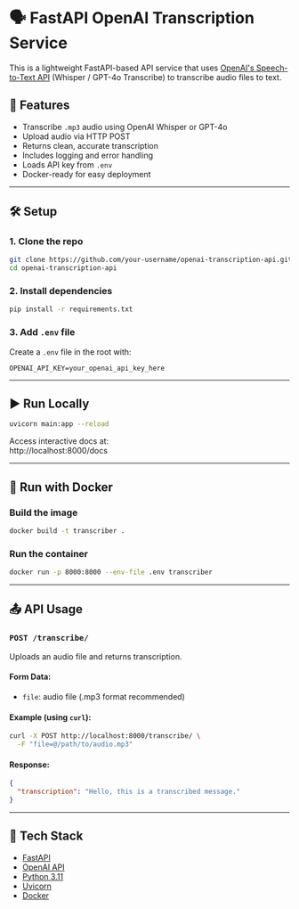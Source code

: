 # 🗣️ FastAPI OpenAI Transcription Service

This is a lightweight FastAPI-based API service that uses [OpenAI's Speech-to-Text API](https://platform.openai.com/docs/guides/speech-to-text) (Whisper / GPT-4o Transcribe) to transcribe audio files to text.

## 🚀 Features

- Transcribe `.mp3` audio using OpenAI Whisper or GPT-4o
- Upload audio via HTTP POST
- Returns clean, accurate transcription
- Includes logging and error handling
- Loads API key from `.env`
- Docker-ready for easy deployment


---

## 🛠️ Setup

### 1. Clone the repo

```bash
git clone https://github.com/your-username/openai-transcription-api.git
cd openai-transcription-api
```

### 2. Install dependencies

```bash
pip install -r requirements.txt
```

### 3. Add `.env` file

Create a `.env` file in the root with:

```env
OPENAI_API_KEY=your_openai_api_key_here
```

---

## ▶️ Run Locally

```bash
uvicorn main:app --reload
```

Access interactive docs at:  
http://localhost:8000/docs

---

## 🐳 Run with Docker

### Build the image

```bash
docker build -t transcriber .
```

### Run the container

```bash
docker run -p 8000:8000 --env-file .env transcriber
```

---

## 📤 API Usage

### `POST /transcribe/`

Uploads an audio file and returns transcription.

#### Form Data:

- `file`: audio file (.mp3 format recommended)

#### Example (using `curl`):

```bash
curl -X POST http://localhost:8000/transcribe/ \
  -F "file=@/path/to/audio.mp3"
```

#### Response:

```json
{
  "transcription": "Hello, this is a transcribed message."
}
```

---

## 🧱 Tech Stack

- [FastAPI](https://fastapi.tiangolo.com/)
- [OpenAI API](https://platform.openai.com/)
- [Python 3.11](https://www.python.org/)
- [Uvicorn](https://www.uvicorn.org/)
- [Docker](https://www.docker.com/)
